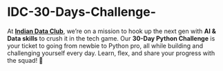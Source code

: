 # IDC-30-Days-Challenge-
At [**Indian Data Club**](http://indiandataclub.com), we’re on a mission to hook up the next gen with **AI &amp; Data skills** to crush it in the tech game. Our **30-Day Python Challenge** is your ticket to going from newbie to Python pro, all while building and challenging yourself every day.   Learn, flex, and share your progress with the squad! 🌟
